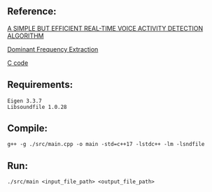 ## Reference: 
[A SIMPLE BUT EFFICIENT REAL-TIME VOICE ACTIVITY DETECTION ALGORITHM](https://www.eurasip.org/Proceedings/Eusipco/Eusipco2009/contents/papers/1569192958.pdf)

[Dominant Frequency Extraction](https://arxiv.org/pdf/1306.0103.pdf)

[C code](https://github.com/panmasuo/voice-activity-detection)

## Requirements:
```
Eigen 3.3.7
Libsoundfile 1.0.28
```



## Compile:
```
g++ -g ./src/main.cpp -o main -std=c++17 -lstdc++ -lm -lsndfile
```

## Run:
```
./src/main <input_file_path> <output_file_path>
```


